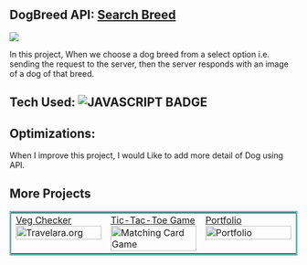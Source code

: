 ## DogBreed API: <a href="https://dogbreedapi100devs.netlify.app/" target="_blank">Search Breed</a>

<a href="https://dogbreedapi100devs.netlify.app/" target="_blank"><img src="https://user-images.githubusercontent.com/107163260/208613265-feff917d-2932-4293-82ad-0384a9b13ecd.gif" /></a>

In this project, When we choose a dog breed from a select option i.e. sending the request to the server, then the server responds with an image of a dog of that breed.

## Tech Used: ![JAVASCRIPT BADGE](https://img.shields.io/badge/JAVASCRIPT-000000?style=for-the-badge&logo=javascript&logoColor=FFFFFF)

## Optimizations:

When I improve this project, I would Like to add more detail of Dog using API.

## More Projects


<table bordercolor="#66b2b2">

  
  <tr>
    <td width="33.3%"  style="align:center;" valign="top">
<a target="_blank" href="https://github.com/shubhamsigdar1/veg-checker">Veg Checker</a>
        <br />
      <a target="_blank" href="https://vegeterianchecker.netlify.app/">
            <img src="https://user-images.githubusercontent.com/107163260/208595821-6b76380f-611c-4c58-8a78-8fc1fe6ca21a.gif" width="100%"  alt="Travelara.org"/>
        </a>
    </td>
    <td width="33.3%" valign="top">
<a target="_blank" href="https://github.com/shubhamsigdar1/Tic-Tac-Toe-Game-100Devs">Tic-Tac-Toe Game</a>
      <br />
        <a target="_blank" href="https://tictactoe100devs.netlify.app/">
          <img src="https://user-images.githubusercontent.com/107163260/208596247-6879b587-2a17-4b34-93d7-c52098dad579.gif" width="100%" alt="Matching Card Game"/>
        </a>
    </td>
    <td width="33.3%" valign="top">
<a target="_blank" href="https://github.com/shubhamsigdar/Portfolio">Portfolio</a>
        <br />
        <a target="_blank" href="https://shubhamsigdar.netlify.app/">
          <img src="https://user-images.githubusercontent.com/107163260/208596712-d9ab9b66-5036-483c-b67c-b391275fe382.gif" width="100%" alt="Portfolio"/>
        </a>
    </td>
  </tr>
</table>
